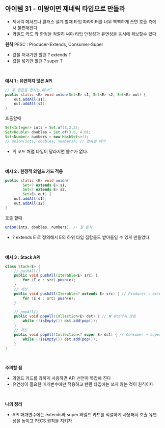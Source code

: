 ## 아이템 31 - 이왕이면 제네릭 타입으로 만들라


- 제네릭 메서드나 클래스 설계 할때 타입 파라미터를 너무 빡빡하게 쓰면 호출 측에서 불편해진다
- 와일드 카드 와 한정을 적절히 써야 타입 안정성과 유연성을 동시에 확보할수 있다

**원칙**
PESC : Producer-Extends, Consumer-Super

- 값을 꺼내기만 할땐 ? extends T
- 값을 넣기만 할땐 ? super T

<br/>

**예시 1 : 유연하지 않은 API**
```java
// 두 집합을 합치는 메서드
public static <E> void union(Set<E> s1, Set<E> s2, Set<E> out) {
    out.addAll(s1);
    out.addAll(s2);
}
```

호출할때

```java
Set<Integer> ints = Set.of(1,2,3);
Set<Double> doubles = Set.of(3.0, 4.0);
Set<Number> numbers = new HashSet<>();
// union(ints, doubles, numbers); // 컴파일 에러
```
- 위 코드 처럼 타입이 달라지면 쓸수가 없다.

<br/>

**예시 2 : 한정적 와일드 카드 적용**
```java
public static <E> void union(
        Set<? extends E> s1,
        Set<? extends E> s2,
        Set<E> out) {
    out.addAll(s1);
    out.addAll(s2);
}
```

호출 할때
```java
union(ints, doubles, numbers); // 잘 동작
```

- ? extends E 로 정의해서 E의 하위 타입 집합들도 받아들일 수 있게 만들었다.


<br/>

**예시 3 : Stack API**

```java
class Stack<E> {
    // pushAll()
    public void pushAll(Iterable<E> src) { 
        for (E e : src) push(e);
    }
    // 개선
    public void pushAll(Iterable<? extends E> src) { // Producer → extends
        for (E e : src) push(e);
    }

    // popAll()
    public void popAll(Collection<E> dst) { // ❌ 유연하지 않음
        while (!isEmpty()) dst.add(pop());
    }
    // 개선
    public void popAll(Collection<? super E> dst) { // Consumer → super
        while (!isEmpty()) dst.add(pop());
    }
}
```

<br/>

**주의할 점**
- 와일드 카드를 과하게 사용하면 API 선언이 복잡해 진다
- 유연성이 필요한 매개변수에만 적용하고 반환 타입에는 쓰지 않는 것이 원칙이다


<br/>


**나의 정리**
- API 매개변수에는 extends와 super 와일드 카드를 적절하게 사용해서 호출 유연성을 높이고 PECS 원칙을 지키자





